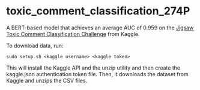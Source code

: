 # toxic_comment_classification_274P

A BERT-based model that achieves an average AUC of 0.959 on the [Jigsaw Toxic Comment Classification Challenge](https://www.kaggle.com/c/jigsaw-toxic-comment-classification-challenge/overview) from Kaggle.

To download data, run:

`sudo setup.sh <kaggle username> <kaggle token>`
  
This will install the Kaggle API and the unzip utility and then create the kaggle.json authentication token file. Then, it downloads the dataset from Kaggle and unzips the CSV files.
